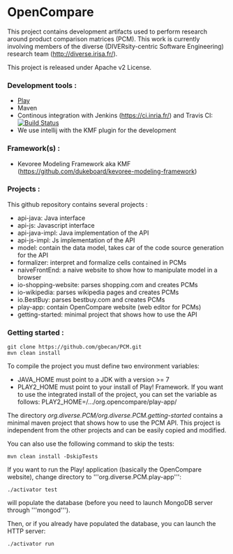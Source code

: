 OpenCompare
===========
This project contains development artifacts used to perform research around product comparison matrices (PCM). This work is currently involving members of the diverse (DIVERsity-centric Software Engineering) research team (http://diverse.irisa.fr/).

This project is released under Apache v2 License.

### Development tools :
 * [Play](https://www.playframework.com/)
 * Maven
 * Continous integration with Jenkins (https://ci.inria.fr/) and Travis CI: [![Build Status](https://travis-ci.org/gbecan/PCM.svg?branch=master)](https://travis-ci.org/gbecan/PCM)
 * We use intellij with the KMF plugin for the development

### Framework(s) :
 
 *  Kevoree Modeling Framework aka KMF (https://github.com/dukeboard/kevoree-modeling-framework)

### Projects :
This github repository contains several projects :

* api-java: Java interface
* api-js: Javascript interface
* api-java-impl: Java implementation of the API
* api-js-impl: Js implementation of the API
* model: contain the data model, takes car of the code source generation for the API
* formalizer: interpret and formalize cells contained in PCMs
* naiveFrontEnd: a naive website to show how to manipulate model in a browser
* io-shopping-website: parses shopping.com and creates PCMs
* io-wikipedia: parses wikipedia pages and creates PCMs
* io.BestBuy: parses bestbuy.com and creates PCMs
* play-app: contain OpenCompare website (web editor for PCMs)
* getting-started: minimal project that shows how to use the API

### Getting started :

    git clone https://github.com/gbecan/PCM.git
    mvn clean install

To compile the project you must define two environment variables:
* JAVA\_HOME must point to a JDK with a version >= 7
* PLAY2\_HOME must point to your install of Play! Framework. If you want to use the integrated install of the project, you can set the variable as follows: PLAY2\_HOME=/.../org.opencompare/play-app/

The directory _org.diverse.PCM/org.diverse.PCM.getting-started_ contains a minimal maven project that shows how to use the PCM API. This project is independent from the other projects and can be easily copied and modified.

You can also use the following command to skip the tests: 

    mvn clean install -DskipTests

If you want to run the Play! application (basically the OpenCompare website), change directory to '''org.diverse.PCM.play-app''':

    ./activator test

will populate the database (before you need to launch MongoDB server through '''mongod''').

Then, or if you already have populated the database, you can launch the HTTP server:

    ./activator run

